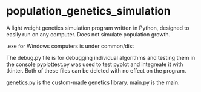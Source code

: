 # population_genetics_simulation
A light weight genetics simulation program written in Python, designed to easily run on any computer. 
Does not simulate population growth.

.exe for Windows computers is under common/dist

The debug.py file is for debugging individual algorithms and testing them in the console
pyplottest.py was used to test pyplot and integreate it with tkinter. 
Both of these files can be deleted with no effect on the program. 

genetics.py is the custom-made genetics library.
main.py is the main.


